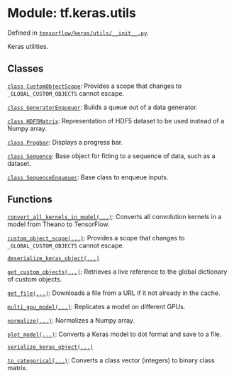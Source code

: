 <div itemscope itemtype="http://developers.google.com/ReferenceObject">
<meta itemprop="name" content="tf.keras.utils" />
<meta itemprop="path" content="Stable" />
</div>

# Module: tf.keras.utils



Defined in [`tensorflow/keras/utils/__init__.py`](https://www.tensorflow.org/code/tensorflow/keras/utils/__init__.py).

Keras utilities.

## Classes

[`class CustomObjectScope`](../../tf/keras/utils/CustomObjectScope.md): Provides a scope that changes to `_GLOBAL_CUSTOM_OBJECTS` cannot escape.

[`class GeneratorEnqueuer`](../../tf/keras/utils/GeneratorEnqueuer.md): Builds a queue out of a data generator.

[`class HDF5Matrix`](../../tf/keras/utils/HDF5Matrix.md): Representation of HDF5 dataset to be used instead of a Numpy array.

[`class Progbar`](../../tf/keras/utils/Progbar.md): Displays a progress bar.

[`class Sequence`](../../tf/keras/utils/Sequence.md): Base object for fitting to a sequence of data, such as a dataset.

[`class SequenceEnqueuer`](../../tf/keras/utils/SequenceEnqueuer.md): Base class to enqueue inputs.

## Functions

[`convert_all_kernels_in_model(...)`](../../tf/keras/utils/convert_all_kernels_in_model.md): Converts all convolution kernels in a model from Theano to TensorFlow.

[`custom_object_scope(...)`](../../tf/keras/utils/custom_object_scope.md): Provides a scope that changes to `_GLOBAL_CUSTOM_OBJECTS` cannot escape.

[`deserialize_keras_object(...)`](../../tf/keras/utils/deserialize_keras_object.md)

[`get_custom_objects(...)`](../../tf/keras/utils/get_custom_objects.md): Retrieves a live reference to the global dictionary of custom objects.

[`get_file(...)`](../../tf/keras/utils/get_file.md): Downloads a file from a URL if it not already in the cache.

[`multi_gpu_model(...)`](../../tf/keras/utils/multi_gpu_model.md): Replicates a model on different GPUs.

[`normalize(...)`](../../tf/keras/utils/normalize.md): Normalizes a Numpy array.

[`plot_model(...)`](../../tf/keras/utils/plot_model.md): Converts a Keras model to dot format and save to a file.

[`serialize_keras_object(...)`](../../tf/keras/utils/serialize_keras_object.md)

[`to_categorical(...)`](../../tf/keras/utils/to_categorical.md): Converts a class vector (integers) to binary class matrix.

